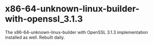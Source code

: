 # x86-64-unknown-linux-builder-with-openssl_3.1.3

The x86-64-unknown-linux-builder with OpenSSL 3.1.3 implementation installed as well. Rebuilt daily.
